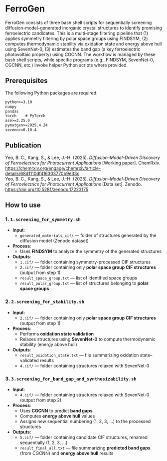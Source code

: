 # FerroGen

FerroGen consists of three bash shell scripts for sequentially screening diffusion-model–generated inorganic crystal structures to identify promising ferroelectric candidates.
This is a multi-stage filtering pipeline that (1) applies symmetry filtering by polar space groups using FINDSYM, (2) computes thermodynamic stability via oxidation state and energy above hull using SevenNet-0, (3) estimates the band gap (a key ferroelectric photovoltaic property) using CGCNN. The workflow is managed by these bash shell scripts, while specific programs (e.g., FINDSYM, SevenNet-0, CGCNN, etc.) invoke helper Python scripts where provided.

## Prerequisites
The following Python packages are required:
```txt
python>=3.10
numpy
pandas
torch    # PyTorch
ase>=3.25.0
pymatgen>=2025.4.24
sevenn>=0.10.4
```

## Publication
Yeo, B. C., Kang, S., & Lee, J.-H. (2025). *Diffusion–Model–Driven Discovery of Ferroelectrics for Photocurrent Applications* [Working paper]. ChemRxiv. https://chemrxiv.org/engage/chemrxiv/article-details/68d1110df416303770b9e33c  
Yeo, B. C., Kang, S., & Lee, J.-H. (2025). *Diffusion–Model–Driven Discovery of Ferroelectrics for Photocurrent Applications* [Data set]. Zenodo. https://doi.org/10.5281/zenodo.17223175

## How to use

### 1. `1.screening_for_symmetry.sh`
- **Input**:  
  - `generated_materials_cif/` — folder of structures generated by the diffusion model (Zenodo dataset)  
- **Process**:  
  - Uses **FINDSYM** to analyze the symmetry of the generated structures  
- **Outputs**:  
  - `1.cif/` — folder containing symmetry-processed CIF structures
  - `2.cif/` — folder containing only **polar space group CIF structures** (output from step 1)    
  - `result_space_group.txt` — list of identified space groups  
  - `result_polar_group.txt` — list of structures belonging to **polar space groups**  

### 2. `2.screening_for_stability.sh`
- **Input**:  
  - `2.cif/` — folder containing only **polar space group CIF structures** (output from step 1)  
- **Process**:  
  - Performs **oxidation state validation**  
  - Relaxes structures using **SevenNet-0** to compute thermodynamic stability (energy above hull)  
- **Outputs**:  
  - `result_oxidation_state.txt` — file summarizing oxidation state–validated results  
  - `4.cif/` — folder containing structures relaxed with SevenNet-0


### 3. `3.screening_for_band_gap_and_synthesizability.sh`
- **Input**:  
  - `4.cif/` — folder containing structures relaxed with SevenNet-0 (output from step 2)  
- **Process**:  
  - Uses **CGCNN** to predict **band gaps**  
  - Computes **energy above hull** values  
  - Assigns new sequential numbering (1, 2, 3, …) to the processed structures  
- **Outputs**:  
  - `5.cif/` — folder containing candidate CIF structures, renamed sequentially (1, 2, 3, …)  
  - `result_final_all.txt` — file summarizing **predicted band gaps** (from CGCNN) and **energy above hull** results  
